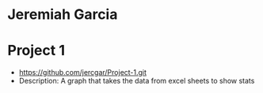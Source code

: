 # Jeremiah Garcia
# Project 1
* https://github.com/jercgar/Project-1.git
* Description: A graph that takes the data from excel sheets to show stats
